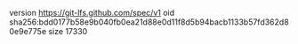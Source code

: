 version https://git-lfs.github.com/spec/v1
oid sha256:bdd0177b58e9b040fb0ea21d88e0d11f8d5b94bacb1133b57fd362d80e9e775e
size 17330
